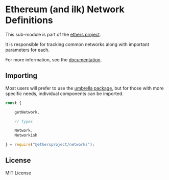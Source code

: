 # Ethereum \(and ilk\) Network Definitions

This sub-module is part of the [ethers project](https://github.com/ethers-io/ethers.js).

It is responsible for tracking common networks along with important parameters for each.

For more information, see the [documentation](https://docs.ethers.io/v5/api/providers/types/#providers-Network).

## Importing

Most users will prefer to use the [umbrella package](https://www.npmjs.com/package/ethers), but for those with more specific needs, individual components can be imported.

```javascript
const {

    getNetwork,

    // Types

    Network,
    Networkish

} = require("@ethersproject/networks");
```

## License

MIT License

